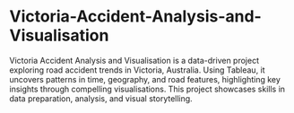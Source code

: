 # Victoria-Accident-Analysis-and-Visualisation
Victoria Accident Analysis and Visualisation is a data-driven project exploring road accident trends in Victoria, Australia. Using Tableau, it uncovers patterns in time, geography, and road features, highlighting key insights through compelling visualisations. This project showcases skills in data preparation, analysis, and visual storytelling.
